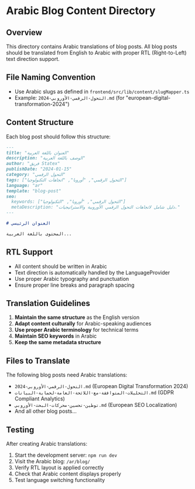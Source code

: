 # Arabic Blog Content Directory

## Overview
This directory contains Arabic translations of blog posts. All blog posts should be translated from English to Arabic with proper RTL (Right-to-Left) text direction support.

## File Naming Convention
- Use Arabic slugs as defined in `frontend/src/lib/content/slugMapper.ts`
- Example: `التحول-الرقمي-الأوروبي-2024.md` (for "european-digital-transformation-2024")

## Content Structure
Each blog post should follow this structure:

```markdown
---
title: "العنوان باللغة العربية"
description: "الوصف باللغة العربية"
author: "فريق Statex"
publishDate: "2024-01-15"
category: "التحول الرقمي"
tags: ["التحول الرقمي", "أوروبا", "اتجاهات التكنولوجيا"]
language: "ar"
template: "blog-post"
seo:
  keywords: ["التحول الرقمي", "أوروبا", "التكنولوجيا"]
  metaDescription: "دليل شامل لاتجاهات التحول الرقمي الأوروبية والاستراتيجيات."
---

# العنوان الرئيسي

المحتوى باللغة العربية...
```

## RTL Support
- All content should be written in Arabic
- Text direction is automatically handled by the LanguageProvider
- Use proper Arabic typography and punctuation
- Ensure proper line breaks and paragraph spacing

## Translation Guidelines
1. **Maintain the same structure** as the English version
2. **Adapt content culturally** for Arabic-speaking audiences
3. **Use proper Arabic terminology** for technical terms
4. **Maintain SEO keywords** in Arabic
5. **Keep the same metadata structure**

## Files to Translate
The following blog posts need Arabic translations:
- `التحول-الرقمي-الأوروبي-2024.md` (European Digital Transformation 2024)
- `التحليلات-المتوافقة-مع-اللائحة-العامة-لحماية-البيانات.md` (GDPR Compliant Analytics)
- `توطين-تحسين-محركات-البحث-الأوروبي.md` (European SEO Localization)
- And all other blog posts...

## Testing
After creating Arabic translations:
1. Start the development server: `npm run dev`
2. Visit the Arabic blog: `/ar/blog/`
3. Verify RTL layout is applied correctly
4. Check that Arabic content displays properly
5. Test language switching functionality
